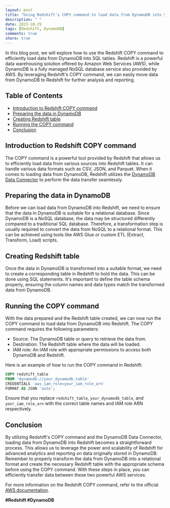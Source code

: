 ```yaml
---
layout: post
title: "Using Redshift's COPY command to load data from DynamoDB into SQL tables."
description: " "
date: 2023-10-25
tags: [Redshift, DynamoDB]
comments: true
share: true
---
```


In this blog post, we will explore how to use the Redshift COPY command to efficiently load data from DynamoDB into SQL tables. Redshift is a powerful data warehousing solution offered by Amazon Web Services (AWS), while DynamoDB is a fully managed NoSQL database service also provided by AWS. By leveraging Redshift's COPY command, we can easily move data from DynamoDB to Redshift for further analysis and reporting.

## Table of Contents
- [Introduction to Redshift COPY command](#introduction-to-redshift-copy-command)
- [Preparing the data in DynamoDB](#preparing-the-data-in-dynamodb)
- [Creating Redshift table](#creating-redshift-table)
- [Running the COPY command](#running-the-copy-command)
- [Conclusion](#conclusion)

## Introduction to Redshift COPY command
The COPY command is a powerful tool provided by Redshift that allows us to efficiently load data from various sources into Redshift tables. It can handle various data formats such as CSV, JSON, and Parquet. When it comes to loading data from DynamoDB, Redshift utilizes the [DynamoDB Data Connector](https://docs.aws.amazon.com/redshift/latest/dg/copy-usage_notes-copy-from-dynamodb.html#copy-dynamodb-data-connector) to perform the data transfer seamlessly.

## Preparing the data in DynamoDB
Before we can load data from DynamoDB into Redshift, we need to ensure that the data in DynamoDB is suitable for a relational database. Since DynamoDB is a NoSQL database, the data may be structured differently compared to a traditional SQL database. Therefore, a transformation step is usually required to convert the data from NoSQL to a relational format. This can be achieved using tools like AWS Glue or custom ETL (Extract, Transform, Load) scripts.

## Creating Redshift table
Once the data in DynamoDB is transformed into a suitable format, we need to create a corresponding table in Redshift to hold the data. This can be done using SQL statements. It's important to define the table schema properly, ensuring the column names and data types match the transformed data from DynamoDB.

## Running the COPY command
With the data prepared and the Redshift table created, we can now run the COPY command to load data from DynamoDB into Redshift. The COPY command requires the following parameters:
- Source: The DynamoDB table or query to retrieve the data from.
- Destination: The Redshift table where the data will be loaded.
- IAM role: An IAM role with appropriate permissions to access both DynamoDB and Redshift.

Here is an example of how to run the COPY command in Redshift:

```sql
COPY redshift_table
FROM 'dynamodb://your_dynamodb_table'
CREDENTIALS 'aws_iam_role=your_iam_role_arn'
FORMAT AS JSON 'auto';
```

Ensure that you replace `redshift_table`, `your_dynamodb_table`, and `your_iam_role_arn` with the correct table names and IAM role ARN respectively.

## Conclusion
By utilizing Redshift's COPY command and the DynamoDB Data Connector, loading data from DynamoDB into Redshift becomes a straightforward process. This allows us to leverage the power and scalability of Redshift for advanced analytics and reporting on data originally stored in DynamoDB. Remember to properly transform the data from DynamoDB into a relational format and create the necessary Redshift table with the appropriate schema before using the COPY command. With these steps in place, you can efficiently transfer data between these two powerful AWS services.

For more information on the Redshift COPY command, refer to the official [AWS documentation](https://docs.aws.amazon.com/redshift/latest/dg/r_COPY.html).

**#Redshift #DynamoDB**
